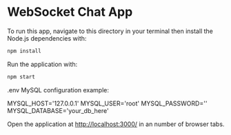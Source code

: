 # WebSocket Chat App

To run this app, navigate to this directory in your terminal then install the Node.js dependencies with:

```sh
npm install
```

Run the application with:

```sh
npm start
```

.env MySQL configuration example:

MYSQL_HOST='127.0.0.1'
MYSQL_USER='root'
MYSQL_PASSWORD=''
MYSQL_DATABASE='your_db_here'

Open the application at <http://localhost:3000/> in an number of browser tabs.

